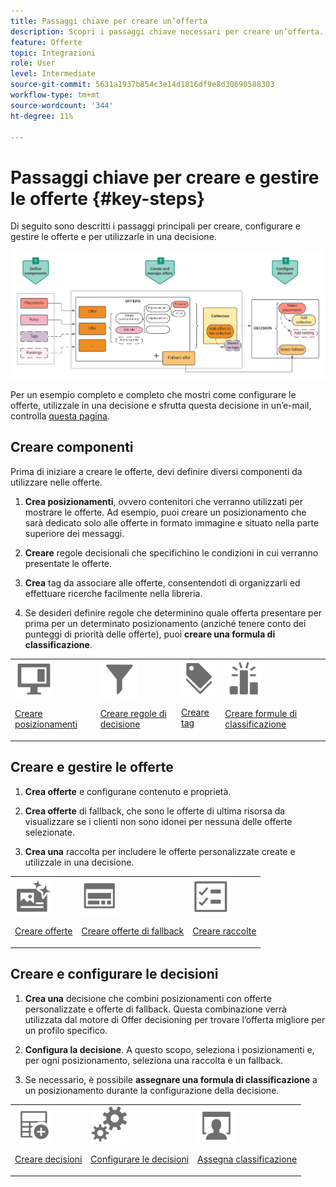 ```yaml
---
title: Passaggi chiave per creare un’offerta
description: Scopri i passaggi chiave necessari per creare un’offerta.
feature: Offerte
topic: Integrazioni
role: User
level: Intermediate
source-git-commit: 5631a1937b854c3e14d1816df9e8d30690588303
workflow-type: tm+mt
source-wordcount: '344'
ht-degree: 11%

---
```


# Passaggi chiave per creare e gestire le offerte {#key-steps}

Di seguito sono descritti i passaggi principali per creare, configurare e gestire le offerte e per utilizzarle in una decisione.

![](../../assets/offer-create-manage-process.png)

Per un esempio completo e completo che mostri come configurare le offerte, utilizzale in una decisione e sfrutta questa decisione in un’e-mail, controlla [questa pagina](../offers-e2e.md).

## Creare componenti

Prima di iniziare a creare le offerte, devi definire diversi componenti da utilizzare nelle offerte.

1. **Crea posizionamenti**, ovvero contenitori che verranno utilizzati per mostrare le offerte. Ad esempio, puoi creare un posizionamento che sarà dedicato solo alle offerte in formato immagine e situato nella parte superiore dei messaggi.

1. **Creare** regole decisionali che specifichino le condizioni in cui verranno presentate le offerte.

1. **Crea** tag da associare alle offerte, consentendoti di organizzarli ed effettuare ricerche facilmente nella libreria.

1. Se desideri definire regole che determinino quale offerta presentare per prima per un determinato posizionamento (anziché tenere conto dei punteggi di priorità delle offerte), puoi **creare una formula di classificazione**.

<table>
<tr>
<td><img src="../../assets/do-not-localize/icon-placement.svg" width="60px"><p><a href="../offer-library/creating-placements.md">Creare posizionamenti</a></p></td>
<td><img src="../../assets/do-not-localize/icon-rules.svg" width="60px"><p><a href="../offer-library/creating-decision-rules.md">Creare regole di decisione</a></p></td>
<td><img src="../../assets/do-not-localize/icon-tags.svg" width="60px"><p><a href="../offer-library/creating-tags.md">Creare tag</a></p></td>
<td><img src="../../assets/do-not-localize/icon-ranking.svg" width="60px"><p><a href="../offer-library/create-ranking-formulas.md">Creare formule di classificazione</a></p></td>
</table>

## Creare e gestire le offerte

1. **Crea offerte** e configurane contenuto e proprietà.

1. **Crea offerte** di fallback, che sono le offerte di ultima risorsa da visualizzare se i clienti non sono idonei per nessuna delle offerte selezionate.

1. **Crea una** raccolta per includere le offerte personalizzate create e utilizzale in una decisione.

<table>
<tr>
<td><img src="../../assets/do-not-localize/icon-offer.svg" width="60px"><p><a href="../offer-library/creating-personalized-offers.md">Creare offerte</a></p></td>
<td><img src="../../assets/do-not-localize/icon-fallback.svg" width="60px"><p><a href="../offer-library/creating-fallback-offers.md">Creare offerte di fallback</a></p></td>
<td><img src="../../assets/do-not-localize/icon-collection.svg" width="60px"><p><a href="../offer-library/creating-collections.md">Creare raccolte</a></p></td></tr>
</table>

## Creare e configurare le decisioni

1. **Crea una** decisione che combini posizionamenti con offerte personalizzate e offerte di fallback. Questa combinazione verrà utilizzata dal motore di Offer decisioning per trovare l’offerta migliore per un profilo specifico.

1. **Configura la decisione**. A questo scopo, seleziona i posizionamenti e, per ogni posizionamento, seleziona una raccolta e un fallback.

1. Se necessario, è possibile **assegnare una formula di classificazione** a un posizionamento durante la configurazione della decisione.

<table>
<tr>
<td><img src="../../assets/do-not-localize/icon-decision.svg" width="60px"><p><a href="../offer-activities/create-offer-activities.md">Creare decisioni</a></p></td>
<td><img src="../../assets/do-not-localize/icon-configure-decision.svg" width="60px"><p><a href="../offer-activities/create-offer-activities.md#add-offers">Configurare le decisioni</a></p></td>
<td><img src="../../assets/do-not-localize/icon-assign-ranking.svg" width="60px"><p><a href="../offer-activities/configure-offer-selection.md#assign-ranking-formula">Assegna classificazione</a></p></td>
</tr>
</table>
